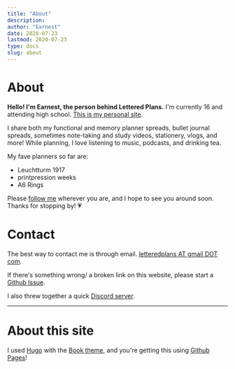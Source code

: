 ```yaml
---
title: "About"
description:
author: "Earnest"
date: 2020-07-23
lastmod: 2020-07-23
type: docs
slug: about
---
```


# About
**Hello! I'm Earnest, the person behind Lettered Plans.** I'm currently 16 and attending high school. [This is my personal site](https://earnestma.github.io/).

I share both my functional and memory planner spreads, bullet journal spreads, sometimes note-taking and study videos, stationery, vlogs, and more! While planning, I love listening to music, podcasts, and drinking tea.

My fave planners so far are:
- Leuchtturm 1917
- printpression weeks
- A6 Rings

Please [follow me](/quick-links) wherever you are, and I hope to see you around soon. Thanks for stopping by! 💗

# Contact
The best way to contact me is through email. [letteredplans AT gmail DOT com](mailto:letteredplans@gmail.com).

If there's something wrong/ a broken link on this website, please start a [Github Issue](https://github.com/letteredplans/letteredplans.github.io/issues).

I also threw together a quick [Discord server](https://discord.gg/EduyGGv).

---

# About this site

I used [Hugo](https://gohugo.io/) with the [Book theme](https://github.com/alex-shpak/hugo-book), and you're getting this using [Github Pages](https://pages.github.com/)!
